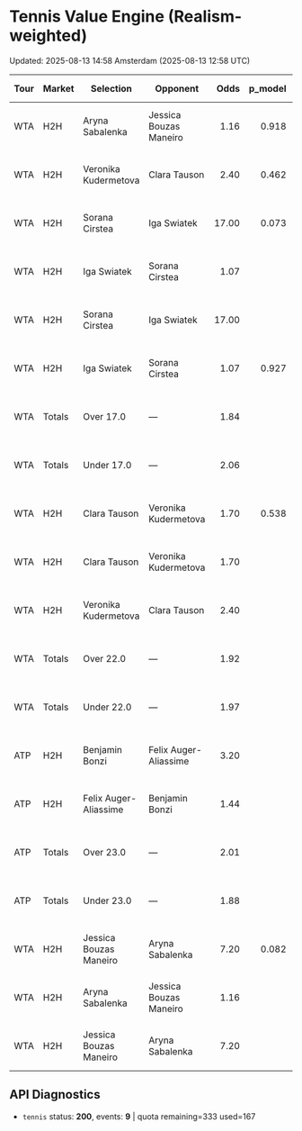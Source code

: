 # Tennis Value Engine (Realism-weighted)

Updated: 2025-08-13 14:58 Amsterdam (2025-08-13 12:58 UTC)

| Tour | Market | Selection | Opponent | Odds | p_model | p_fair | EV/u | Kelly | Conf | Bet | Start (UTC) | Books | Source |
|---|---|---|---|---:|---:|---:|---:|---:|---:|:---:|---|---|---|
| WTA | H2H | Aryna Sabalenka | Jessica Bouzas Maneiro | 1.16 | 0.918 | 0.861 | 0.065 | 0.406 | 0.83 | YES | 2025-08-13 19:00 UTC | Betfair, Matchbook | Elo |
| WTA | H2H | Veronika Kudermetova | Clara Tauson | 2.40 | 0.462 | 0.415 | 0.108 | 0.077 | 1.00 | YES | 2025-08-13 16:00 UTC | Betfair, Matchbook | Elo |
| WTA | H2H | Sorana Cirstea | Iga Swiatek | 17.00 | 0.073 | 0.059 | 0.248 | 0.016 | 1.00 | NO | 2025-08-13 15:00 UTC | BoyleSports | Elo |
| WTA | H2H | Iga Swiatek | Sorana Cirstea | 1.07 |  | 0.941 | 0.007 | 0.095 | 0.30 | NO | 2025-08-13 15:00 UTC | Betfair, Matchbook | Kelly H2H |
| WTA | H2H | Sorana Cirstea | Iga Swiatek | 17.00 |  | 0.059 | 0.007 | 0.000 | 0.30 | NO | 2025-08-13 15:00 UTC | BoyleSports | Kelly H2H |
| WTA | H2H | Iga Swiatek | Sorana Cirstea | 1.07 | 0.927 | 0.941 | -0.009 | 0.000 | 1.00 | NO | 2025-08-13 15:00 UTC | Betfair, Matchbook | Elo |
| WTA | Totals | Over 17.0 | — | 1.84 |  | 0.528 | -0.028 | 0.000 | 0.40 | NO | 2025-08-13 15:00 UTC | Pinnacle | Kelly Totals |
| WTA | Totals | Under 17.0 | — | 2.06 |  | 0.472 | -0.028 | 0.000 | 0.40 | NO | 2025-08-13 15:00 UTC | Pinnacle | Kelly Totals |
| WTA | H2H | Clara Tauson | Veronika Kudermetova | 1.70 | 0.538 | 0.585 | -0.085 | 0.000 | 1.00 | NO | 2025-08-13 16:00 UTC | Betfair, Matchbook | Elo |
| WTA | H2H | Clara Tauson | Veronika Kudermetova | 1.70 |  | 0.585 | -0.005 | 0.000 | 0.30 | NO | 2025-08-13 16:00 UTC | Betfair, Matchbook | Kelly H2H |
| WTA | H2H | Veronika Kudermetova | Clara Tauson | 2.40 |  | 0.415 | -0.005 | 0.000 | 0.30 | NO | 2025-08-13 16:00 UTC | Betfair, Matchbook | Kelly H2H |
| WTA | Totals | Over 22.0 | — | 1.92 |  | 0.506 | -0.028 | 0.000 | 0.40 | NO | 2025-08-13 16:00 UTC | Pinnacle | Kelly Totals |
| WTA | Totals | Under 22.0 | — | 1.97 |  | 0.494 | -0.028 | 0.000 | 0.40 | NO | 2025-08-13 16:00 UTC | Pinnacle | Kelly Totals |
| ATP | H2H | Benjamin Bonzi | Felix Auger-Aliassime | 3.20 |  | 0.310 | -0.007 | 0.000 | 0.30 | NO | 2025-08-13 17:30 UTC | Betfair, Matchbook | Kelly H2H |
| ATP | H2H | Felix Auger-Aliassime | Benjamin Bonzi | 1.44 |  | 0.690 | -0.007 | 0.000 | 0.30 | NO | 2025-08-13 17:30 UTC | Betfair, Matchbook | Kelly H2H |
| ATP | Totals | Over 23.0 | — | 2.01 |  | 0.483 | -0.029 | 0.000 | 0.40 | NO | 2025-08-13 17:30 UTC | Pinnacle | Kelly Totals |
| ATP | Totals | Under 23.0 | — | 1.88 |  | 0.517 | -0.029 | 0.000 | 0.40 | NO | 2025-08-13 17:30 UTC | Pinnacle | Kelly Totals |
| WTA | H2H | Jessica Bouzas Maneiro | Aryna Sabalenka | 7.20 | 0.082 | 0.139 | -0.410 | 0.000 | 0.83 | NO | 2025-08-13 19:00 UTC | Matchbook | Elo |
| WTA | H2H | Aryna Sabalenka | Jessica Bouzas Maneiro | 1.16 |  | 0.861 | -0.001 | 0.000 | 0.30 | NO | 2025-08-13 19:00 UTC | Betfair, Matchbook | Kelly H2H |
| WTA | H2H | Jessica Bouzas Maneiro | Aryna Sabalenka | 7.20 |  | 0.139 | -0.001 | 0.000 | 0.30 | NO | 2025-08-13 19:00 UTC | Matchbook | Kelly H2H |

## API Diagnostics
- `tennis` status: **200**, events: **9**  | quota remaining=333 used=167
